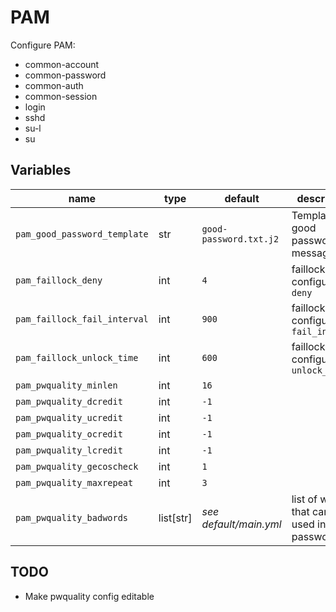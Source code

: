 # PAM

Configure PAM:

- common-account
- common-password
- common-auth
- common-session
- login
- sshd
- su-l
- su

## Variables

| name                         | type      | default                | description                                       |
| ---                          | ---       | ---                    | ---                                               |
| `pam_good_password_template` | str       | `good-password.txt.j2` | Template for good password message                |
| `pam_faillock_deny`          | int       | `4`                    | faillock configuration: `deny`                    |
| `pam_faillock_fail_interval` | int       | `900`                  | faillock configuration: `fail_interval`           |
| `pam_faillock_unlock_time`   | int       | `600`                  | faillock configuration: `unlock_time`             |
| `pam_pwquality_minlen`       | int       | `16`                   |                                                   |
| `pam_pwquality_dcredit`      | int       | `-1`                   |                                                   |
| `pam_pwquality_ucredit`      | int       | `-1`                   |                                                   |
| `pam_pwquality_ocredit`      | int       | `-1`                   |                                                   |
| `pam_pwquality_lcredit`      | int       | `-1`                   |                                                   |
| `pam_pwquality_gecoscheck`   | int       | `1`                    |                                                   |
| `pam_pwquality_maxrepeat`    | int       | `3`                    |                                                   |
| `pam_pwquality_badwords`     | list[str] | *see default/main.yml* | list of words that can't be used inside passwords |

## TODO

- Make pwquality config editable
